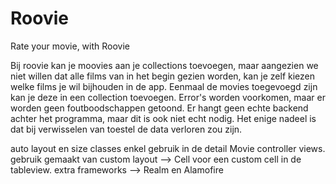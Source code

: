 # Roovie
Rate your movie, with Roovie

Bij roovie kan je moovies aan je collections toevoegen, 
maar aangezien we niet willen dat alle films van in het begin gezien worden, 
kan je zelf kiezen welke films je wil bijhouden in de app. 
Eenmaal de movies toegevoegd zijn kan je deze in een collection toevoegen.
Error's worden voorkomen, maar er worden geen foutboodschappen getoond.
Er hangt geen echte backend achter het programma, maar dit is ook niet echt nodig. 
Het enige nadeel is dat bij verwisselen van toestel de data verloren zou zijn.

auto layout en size classes enkel gebruik in de detail Movie controller views.
gebruik gemaakt van custom layout --> Cell voor een custom cell in de tableview.
extra frameworks --> Realm en Alamofire
